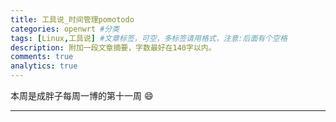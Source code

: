 ```yaml
---
title: 工具说_时间管理pomotodo
categories: openwrt #分类
tags: [Linux,工具说] #文章标签，可空，多标签请用格式，注意:后面有个空格
description: 附加一段文章摘要，字数最好在140字以内。
comments: true
analytics: true
---
```


本周是成胖子每周一博的第十一周 :smile:

---

<!--more-->
